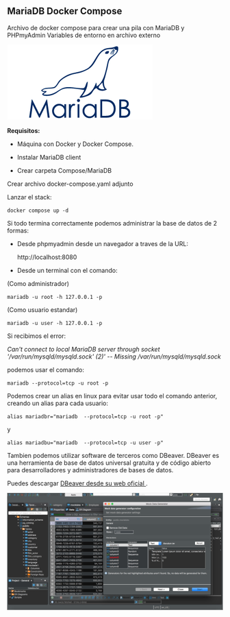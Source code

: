 ## MariaDB Docker Compose 

Archivo de docker compose para crear una pila con MariaDB y PHPmyAdmin
Variables de entorno en archivo externo

![MariaDB](mariadb.png)


**Requisitos:**

- Máquina con Docker y Docker Compose.

- Instalar MariaDB client

- Crear carpeta Compose/MariaDB

Crear archivo docker-compose.yaml adjunto

Lanzar el stack:

    docker compose up -d

Si todo termina correctamente podemos administrar la base de datos de 2 formas:

- Desde phpmyadmin desde un navegador a traves de la URL:

    http://localhost:8080

- Desde un terminal con el comando:

(Como administrador)
    
    mariadb -u root -h 127.0.0.1 -p 

(Como usuario estandar)

    mariadb -u user -h 127.0.0.1 -p  
    
Si recibimos el error:

*Can't connect to local MariaDB server through socket '/var/run/mysqld/mysqld.sock' (2)' -- Missing /var/run/mysqld/mysqld.sock*

podemos usar el comando:

    mariadb --protocol=tcp -u root -p
    
Podemos crear un alias en linux para evitar usar todo el comando anterior, creando un alias para cada usuario:

    alias mariadbr="mariadb  --protocol=tcp -u root -p"
y
     
    alias mariadbu="mariadb  --protocol=tcp -u user -p"
    

Tambien podemos utilizar software de terceros como DBeaver. DBeaver es una herramienta de base de datos universal gratuita y de código abierto para desarrolladores y administradores de bases de datos.

Puedes descargar [DBeaver desde su web oficial ](https://dbeaver.io/).


![Captura de pantalla](images/mock_data.png)

